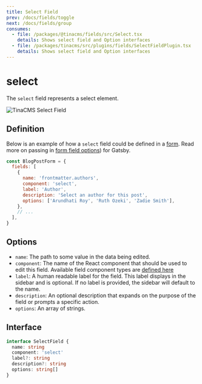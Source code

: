 ```yaml
---
title: Select Field
prev: /docs/fields/toggle
next: /docs/fields/group
consumes:
  - file: /packages/@tinacms/fields/src/Select.tsx
    details: Shows select field and Option interfaces
  - file: /packages/tinacms/src/plugins/fields/SelectFieldPlugin.tsx
    details: Shows select field and Option interfaces
---
```


# select

The `select` field represents a select element.

![TinaCMS Select Field](https://github.com/taylorux/tinacms.org/tree/ec3e5c1e5736454379815f45595441bd79d85a2d/img/fields/select-field.png)

## Definition

Below is an example of how a `select` field could be defined in a [form](http://localhost:3000/docs/forms). Read more on passing in [form field options](https://github.com/taylorux/tinacms.org/tree/ec3e5c1e5736454379815f45595441bd79d85a2d/docs/gatsby/markdown/README.md#customizing-remark-forms)\) for Gatsby.

```javascript
const BlogPostForm = {
  fields: [
    {
      name: 'frontmatter.authors',
      component: 'select',
      label: 'Author',
      description: 'Select an author for this post',
      options: ['Arundhati Roy', 'Ruth Ozeki', 'Zadie Smith'],
    },
    // ...
  ],
}
```

## Options

* `name`: The path to some value in the data being edited.
* `component`: The name of the React component that should be used to edit this field. Available field component types are [defined here](https://github.com/taylorux/tinacms.org/tree/ec3e5c1e5736454379815f45595441bd79d85a2d/docs/fields/README.md)
* `label`: A human readable label for the field. This label displays in the sidebar and is optional. If no label is provided, the sidebar will default to the name.
* `description`: An optional description that expands on the purpose of the field or prompts a specific action.
* `options`: An array of strings.

## Interface

```typescript
interface SelectField {
  name: string
  component: 'select'
  label?: string
  description?: string
  options: string[]
}
```

